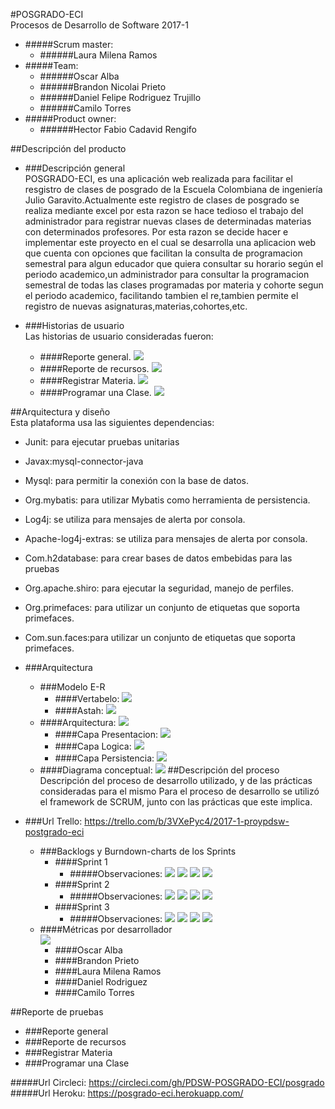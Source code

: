 #POSGRADO-ECI  
Procesos de Desarrollo de Software 2017-1  
* #####Scrum master:  
	* ######Laura Milena Ramos   
* #####Team:  
	* ######Oscar Alba  
	* ######Brandon Nicolai Prieto  
    * ######Daniel Felipe Rodriguez Trujillo  
    * ######Camilo Torres  
* #####Product owner:  
	* ######Hector Fabio Cadavid Rengifo

##Descripción del producto  
* ###Descripción general  
   POSGRADO-ECI, es una aplicación web realizada para facilitar  el resgistro de clases de posgrado de la Escuela    Colombiana de ingeniería Julio Garavito.Actualmente este registro de clases de posgrado se realiza mediante excel por esta razon se hace tedioso el trabajo del administrador para registrar nuevas clases de determinadas materias con determinados profesores. Por esta razon se decide hacer e implementar este proyecto en el cual se desarrolla una aplicacion web que cuenta con opciones que facilitan la consulta de programacion semestral para algun educador que quiera consultar su horario según el periodo academico,un administrador para consultar la programacion semestral de todas las clases programadas por materia y cohorte segun el periodo academico, facilitando tambien el re,tambien permite el registro de nuevas asignaturas,materias,cohortes,etc.  

* ###Historias de usuario  
   Las historias de usuario consideradas fueron:
	* ####Reporte general.
	![](img/ReporteGeneral.png)
	* ####Reporte de recursos.
	![](img/ReporteRecursos.png)
	* ####Registrar Materia.
	![](img/RegistrarMateria.png)
	* ####Programar una Clase.
	![](img/ProgramarClase.png)

##Arquitectura y diseño  
Esta plataforma usa las siguientes dependencias:
* Junit: para ejecutar pruebas unitarias
* Javax:mysql-connector-java
* Mysql: para permitir la conexión con la base de datos.
* Org.mybatis: para utilizar Mybatis como herramienta de persistencia.
* Log4j: se utiliza para mensajes de alerta por consola.
* Apache-log4j-extras: se utiliza para mensajes de alerta por consola.
* Com.h2database: para crear bases de datos embebidas para las pruebas
* Org.apache.shiro: para ejecutar la seguridad, manejo de perfiles.
* Org.primefaces: para utilizar un conjunto de etiquetas que soporta primefaces.
* Com.sun.faces:para utilizar un conjunto de etiquetas que soporta primefaces.  

* ###Arquitectura 
	* ###Modelo E-R  
		* ####Vertabelo:
		![](imagenes/BaseDeDatos.PNG)
		* ####Astah:
		![](imagenes/ModeloE-R.png)
	* ####Arquitectura:
	![](imagenes/Arquitectura.PNG)
    	* ####Capa Presentacion:
		![](img/Presentacion.png)
    	* ####Capa Logica:
		![](img/Logica.png)
    	* ####Capa Persistencia:
		![](img/Persistencia.png)
    * ####Diagrama conceptual:
	![](imagenes/Entities.png)
##Descripción del proceso  
Descripción del proceso de desarrollo utilizado, y de las prácticas consideradas para el mismo Para el proceso de desarrollo se utilizó el framework de SCRUM, junto con las prácticas que este implica.
* ###Url Trello: https://trello.com/b/3VXePyc4/2017-1-proypdsw-postgrado-eci
  * ###Backlogs y Burndown-charts de los Sprints
  	* ####Sprint 1
  		* #####Observaciones:
	![](img/reporte1.png)
    ![](img/backlog1.png)
    ![](img/Sprint1Backlog.png)
    ![](img/sprint1.png)
	* ####Sprint 2
		* #####Observaciones:
	![](img/reporte2.png)
    ![](img/backlog2.png)
	![](img/Sprint2Backlog.png)
  	![](img/sprint2.png)
	* ####Sprint 3
		* #####Observaciones:
	![](img/reporte3.png)
	![](img/backlog3.png)
	![](img/Sprint3Backlog.png)
  	![](img/sprint3.png)
  * ####Métricas por desarrollador  
  ![](img/metricas.png)
  	*	####Oscar Alba
  	*	####Brandon Prieto
  	*	####Laura Milena Ramos
  	*	####Daniel Rodriguez
  	*	####Camilo Torres

##Reporte de pruebas  
* ###Reporte general  
* ###Reporte de recursos  
* ###Registrar Materia  
* ###Programar una Clase  

#####Url Circleci:  https://circleci.com/gh/PDSW-POSGRADO-ECI/posgrado
#####Url Heroku:  https://posgrado-eci.herokuapp.com/
